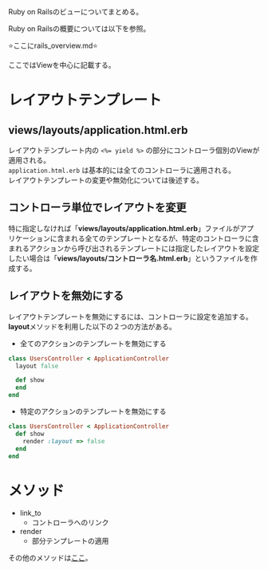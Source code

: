 Ruby on Railsのビューについてまとめる。

Ruby on Railsの概要については以下を参照。

⭐️ここにrails_overview.md⭐️

ここではViewを中心に記載する。

# レイアウトテンプレート

## views/layouts/application.html.erb

レイアウトテンプレート内の ```<%= yield %>``` の部分にコントローラ個別のViewが適用される。  
```application.html.erb``` は基本的には全てのコントローラに適用される。  
レイアウトテンプレートの変更や無効化については後述する。

## コントローラ単位でレイアウトを変更

特に指定しなければ「**views/layouts/application.html.erb**」ファイルがアプリケーションに含まれる全てのテンプレートとなるが、特定のコントローラに含まれるアクションから呼び出されるテンプレートには指定したレイアウトを設定したい場合は「**views/layouts/コントローラ名.html.erb**」というファイルを作成する。

## レイアウトを無効にする

レイアウトテンプレートを無効にするには、コントローラに設定を追加する。  
**layout**メソッドを利用した以下の２つの方法がある。

- 全てのアクションのテンプレートを無効にする

```ruby
class UsersController < ApplicationController
  layout false

  def show
  end
end
```

- 特定のアクションのテンプレートを無効にする

```ruby
class UsersController < ApplicationController
  def show
    render :layout => false
  end
end
```

# メソッド

- link_to
    - コントローラへのリンク
- render
    - 部分テンプレートの適用

その他のメソッドは[ここ](http://railsdoc.com/view)。
